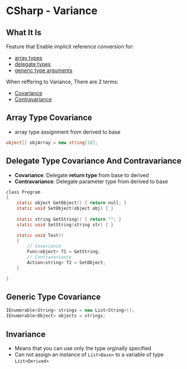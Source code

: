 # CSharp - Variance

## What It Is

Feature that Enable implicit reference conversion for:

- [array types](#array-type-covariance) 
- [delegate types](#delegate-type-covariance-and-contravariance)
- [generic type arguments](#generic-type-covariance)

When reffering to Variance, There are 2 terms:

- [Covariance](#covariance)
- [Contravariance](#contravariance)

## Array Type Covariance

- array type assignment from derived to base

```cs
object[] objArray = new string[10];
```

## Delegate Type Covariance And Contravariance

- **Covariance**: Delegate **return type** from base to derived
- **Contravariance**: Delegate parameter type from derived to base

```c
class Program
{
    static object GetObject() { return null; }
    static void SetObject(object obj) { }
    
    static string GetString() { return ""; }
    static void SetString(string str) { }

    static void Test()
    {
        // Covariance
        Func<object> f1 = GetString;
        // Contravariance
        Action<string> f2 = SetObject;
    }

}
```

## Generic Type Covariance

```cs
IEnumerable<String> strings = new List<String>();  
IEnumerable<Object> objects = strings;
```

## Invariance

- Means that you can use only the type orginally specified
- Can not assign an instance of `List<Base>` to a variable of type `List<Derived>`


